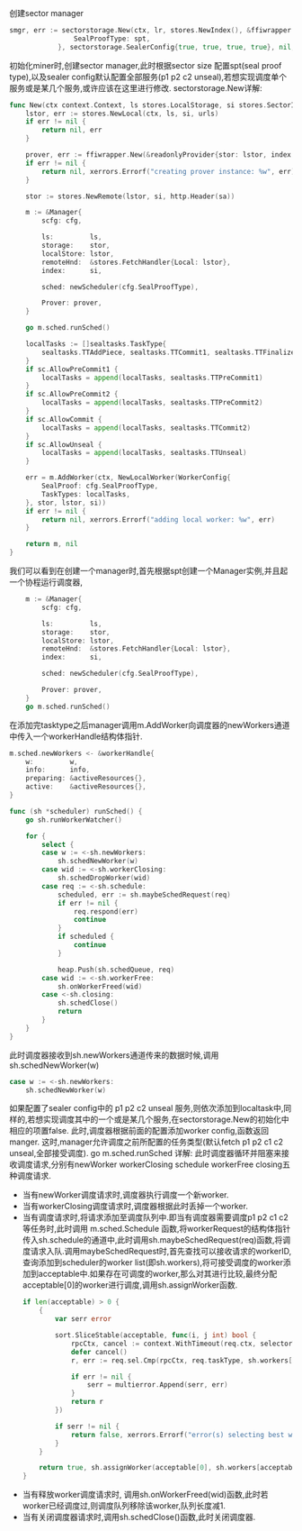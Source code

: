 创建sector manager
```go
smgr, err := sectorstorage.New(ctx, lr, stores.NewIndex(), &ffiwrapper.Config{
				SealProofType: spt,
            }, sectorstorage.SealerConfig{true, true, true, true}, nil, sa)
```
初始化miner时,创建sector manager,此时根据sector size 配置spt(seal proof type),以及sealer config默认配置全部服务(p1 p2 c2 unseal),若想实现调度单个服务或是某几个服务,或许应该在这里进行修改.
sectorstorage.New详解:
```go
func New(ctx context.Context, ls stores.LocalStorage, si stores.SectorIndex, cfg *ffiwrapper.Config, sc SealerConfig, urls URLs, sa StorageAuth) (*Manager, error) {
	lstor, err := stores.NewLocal(ctx, ls, si, urls)
	if err != nil {
		return nil, err
	}

	prover, err := ffiwrapper.New(&readonlyProvider{stor: lstor, index: si}, cfg)
	if err != nil {
		return nil, xerrors.Errorf("creating prover instance: %w", err)
	}

	stor := stores.NewRemote(lstor, si, http.Header(sa))

	m := &Manager{
		scfg: cfg,

		ls:         ls,
		storage:    stor,
		localStore: lstor,
		remoteHnd:  &stores.FetchHandler{Local: lstor},
		index:      si,

		sched: newScheduler(cfg.SealProofType),

		Prover: prover,
	}

	go m.sched.runSched()

	localTasks := []sealtasks.TaskType{
		sealtasks.TTAddPiece, sealtasks.TTCommit1, sealtasks.TTFinalize, sealtasks.TTFetch, sealtasks.TTReadUnsealed,
	}
	if sc.AllowPreCommit1 {
		localTasks = append(localTasks, sealtasks.TTPreCommit1)
	}
	if sc.AllowPreCommit2 {
		localTasks = append(localTasks, sealtasks.TTPreCommit2)
	}
	if sc.AllowCommit {
		localTasks = append(localTasks, sealtasks.TTCommit2)
	}
	if sc.AllowUnseal {
		localTasks = append(localTasks, sealtasks.TTUnseal)
	}

	err = m.AddWorker(ctx, NewLocalWorker(WorkerConfig{
		SealProof: cfg.SealProofType,
		TaskTypes: localTasks,
	}, stor, lstor, si))
	if err != nil {
		return nil, xerrors.Errorf("adding local worker: %w", err)
	}

	return m, nil
}
```
我们可以看到在创建一个manager时,首先根据spt创建一个Manager实例,并且起一个协程运行调度器,
```go
	m := &Manager{
		scfg: cfg,

		ls:         ls,
		storage:    stor,
		localStore: lstor,
		remoteHnd:  &stores.FetchHandler{Local: lstor},
		index:      si,

		sched: newScheduler(cfg.SealProofType),

		Prover: prover,
	}
    go m.sched.runSched()
```
在添加完tasktype之后manager调用m.AddWorker向调度器的newWorkers通道中传入一个workerHandle结构体指针.
```go
m.sched.newWorkers <- &workerHandle{
	w:         w,
	info:      info,
	preparing: &activeResources{},
	active:    &activeResources{},
}
```
```go
func (sh *scheduler) runSched() {
	go sh.runWorkerWatcher()

	for {
		select {
		case w := <-sh.newWorkers:
			sh.schedNewWorker(w)
		case wid := <-sh.workerClosing:
			sh.schedDropWorker(wid)
		case req := <-sh.schedule:
			scheduled, err := sh.maybeSchedRequest(req)
			if err != nil {
				req.respond(err)
				continue
			}
			if scheduled {
				continue
			}

			heap.Push(sh.schedQueue, req)
		case wid := <-sh.workerFree:
			sh.onWorkerFreed(wid)
		case <-sh.closing:
			sh.schedClose()
			return
		}
	}
}
```
此时调度器接收到sh.newWorkers通道传来的数据时候,调用sh.schedNewWorker(w)
```go
case w := <-sh.newWorkers:
	sh.schedNewWorker(w)
```
如果配置了sealer config中的 p1 p2 c2 unseal 服务,则依次添加到localtask中,同样的,若想实现调度其中的一个或是某几个服务,在sectorstorage.New的初始化中相应的项置false.
此时,调度器根据前面的配置添加worker config,函数返回manger.
这时,manager允许调度之前所配置的任务类型(默认fetch p1 p2 c1 c2 unseal,全部接受调度).
go m.sched.runSched 详解:
此时调度器循环并阻塞来接收调度请求,分别有newWorker workerClosing schedule workerFree closing五种调度请求.
- 当有newWorker调度请求时,调度器执行调度一个新worker.
- 当有workerClosing调度请求时,调度器根据此时丢掉一个worker.
- 当有调度请求时,将请求添加至调度队列中.即当有调度器需要调度p1 p2 c1 c2等任务时,此时调用 m.sched.Schedule 函数,将workerRequest的结构体指针传入sh.schedule的通道中,此时调用sh.maybeSchedRequest(req)函数,将调度请求入队.调用maybeSchedRequest时,首先查找可以接收请求的workerID,查询添加到scheduler的worker list(即sh.workers),将可接受调度的worker添加到acceptable中.如果存在可调度的worker,那么对其进行比较,最终分配acceptable[0]的worker进行调度,调用sh.assignWorker函数.
	```go
	if len(acceptable) > 0 {
		{
			var serr error

			sort.SliceStable(acceptable, func(i, j int) bool {
				rpcCtx, cancel := context.WithTimeout(req.ctx, selectorTimeout)
				defer cancel()
				r, err := req.sel.Cmp(rpcCtx, req.taskType, sh.workers[acceptable[i]], sh.workers[acceptable[j]])

				if err != nil {
					serr = multierror.Append(serr, err)
				}
				return r
			})

			if serr != nil {
				return false, xerrors.Errorf("error(s) selecting best worker: %w", serr)
			}
		}

		return true, sh.assignWorker(acceptable[0], sh.workers[acceptable[0]], req)
	}
	```
- 当有释放worker调度请求时, 调用sh.onWorkerFreed(wid)函数,此时若worker已经调度过,则调度队列移除该worker,队列长度减1.
- 当有关闭调度器请求时,调用sh.schedClose()函数,此时关闭调度器.

